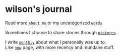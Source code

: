 # wilson's journal

Read more [`about me`](/about) or my uncategorized [`words`](/words).

Sometimes I choose to share stories through [`pictures`](/pictures).

I write [`monthly`](/month) about what I personally was up to.    
Like [`now`](/now) page, with more recency and mundane stuff.